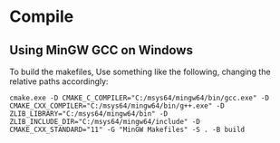 # Compile

## Using MinGW GCC on Windows


To build the makefiles, Use something like the following, changing the relative paths accordingly:
```
cmake.exe -D CMAKE_C_COMPILER="C:/msys64/mingw64/bin/gcc.exe" -D CMAKE_CXX_COMPILER="C:/msys64/mingw64/bin/g++.exe" -D ZLIB_LIBRARY="C:/msys64/mingw64/bin" -D ZLIB_INCLUDE_DIR="C:/msys64/mingw64/include" -D CMAKE_CXX_STANDARD="11" -G "MinGW Makefiles" -S . -B build
```


